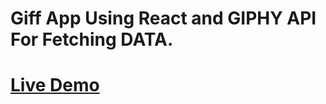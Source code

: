 # Giff App Using React and GIPHY API For Fetching DATA.

# [Live Demo](https://ddepu11.github.io/gifs-react-app/)
